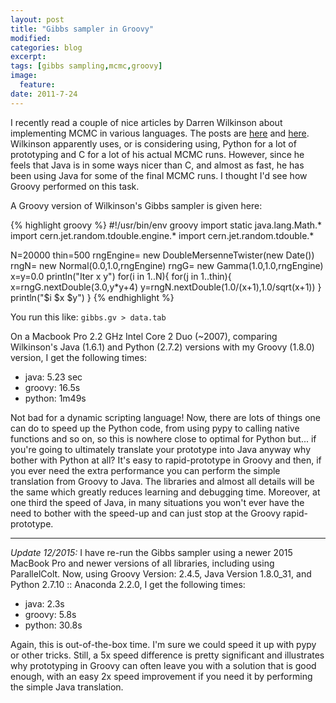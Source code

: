 ```yaml
---
layout: post
title: "Gibbs sampler in Groovy"
modified:
categories: blog
excerpt:
tags: [gibbs sampling,mcmc,groovy]
image:
  feature:
date: 2011-7-24
---
```


I recently read a couple of nice articles by Darren Wilkinson about implementing MCMC in various languages. The posts are [here](http://darrenjw.wordpress.com/2010/04/28/mcmc-programming-in-r-python-java-and-c/) and [here](http://darrenjw.wordpress.com/2011/07/16/gibbs-sampler-in-various-languages-revisited/).  Wilkinson apparently uses, or is considering using, Python for a lot of prototyping and C for a lot of his actual MCMC runs. However, since he feels that Java is in some ways nicer than C, and almost as fast, he has been using Java for some of the final MCMC runs.  I thought I'd see how Groovy performed on this task. 

A Groovy version of Wilkinson's Gibbs sampler is given here: 

{% highlight groovy %}
#!/usr/bin/env groovy 
import static java.lang.Math.*
import cern.jet.random.tdouble.engine.*
import cern.jet.random.tdouble.*

N=20000
thin=500
rngEngine= new DoubleMersenneTwister(new Date())
rngN= new Normal(0.0,1.0,rngEngine)
rngG= new Gamma(1.0,1.0,rngEngine)
x=y=0.0
println("Iter x y")
for(i in 1..N){
  for(j in 1..thin){
    x=rngG.nextDouble(3.0,y*y+4)
    y=rngN.nextDouble(1.0/(x+1),1.0/sqrt(x+1))
  }
  println("$i $x $y")
}
{% endhighlight %}

You run this like: `gibbs.gv > data.tab`

On a Macbook Pro 2.2 GHz Intel Core 2 Duo (~2007), comparing Wilkinson's Java (1.6.1) and Python (2.7.2) versions with my Groovy (1.8.0) version, I get the following times: 

* java: 5.23 sec
* groovy: 16.5s
* python: 1m49s

Not bad for a dynamic scripting language! Now, there are lots of things one can do to speed up the Python code, from using pypy to calling native functions and so on, so this is nowhere close to optimal for Python but... if you're going to ultimately translate your prototype into Java anyway why bother with Python at all? It's easy to rapid-prototype in Groovy and then, if you ever need the extra performance you can perform the simple translation from Groovy to Java.  The libraries and almost all details will be the same which greatly reduces learning and debugging time.  Moreover, at one third the speed of Java, in many situations you won't ever have the need to bother with the speed-up and can just stop at the Groovy rapid-prototype. 

---

*Update 12/2015:*  I have re-run the Gibbs sampler using a newer 2015 MacBook Pro and newer versions of all libraries, including using ParallelColt.  Now, using Groovy Version: 2.4.5, Java Version 1.8.0_31, and Python 2.7.10 :: Anaconda 2.2.0,  I get the following times:

* java:	  2.3s
* groovy: 5.8s
* python: 30.8s

Again, this is out-of-the-box time.  I'm sure we could speed it up with pypy or other tricks.  Still, a 5x speed difference is pretty significant and illustrates why prototyping in Groovy can often leave you with a solution that is good enough, with an easy 2x speed improvement if you need it by performing the simple Java translation. 